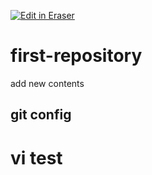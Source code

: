 <p><a target="_blank" href="https://app.eraser.io/workspace/DE1ZIOXgd9M35pF3wv25" id="edit-in-eraser-github-link"><img alt="Edit in Eraser" src="https://firebasestorage.googleapis.com/v0/b/second-petal-295822.appspot.com/o/images%2Fgithub%2FOpen%20in%20Eraser.svg?alt=media&amp;token=968381c8-a7e7-472a-8ed6-4a6626da5501"></a></p>

# first-repository
add new contents

## git config

# vi test

<!--- Eraser file: https://app.eraser.io/workspace/DE1ZIOXgd9M35pF3wv25 --->

